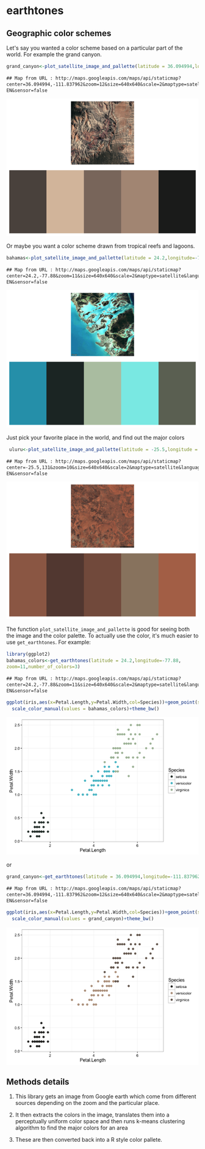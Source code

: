 earthtones
================

Geographic color schemes
------------------------

Let's say you wanted a color scheme based on a particular part of the world. For example the grand canyon.

``` r
grand_canyon<-plot_satellite_image_and_pallette(latitude = 36.094994,longitude=-111.837962,zoom=12,number_of_colors=5)
```

    ## Map from URL : http://maps.googleapis.com/maps/api/staticmap?center=36.094994,-111.837962&zoom=12&size=640x640&scale=2&maptype=satellite&language=en-EN&sensor=false

![](readme_files/figure-markdown_github/grand%20canyon-1.png)

Or maybe you want a color scheme drawn from tropical reefs and lagoons.

``` r
bahamas<-plot_satellite_image_and_pallette(latitude = 24.2,longitude=-77.88,zoom=11,number_of_colors=5)
```

    ## Map from URL : http://maps.googleapis.com/maps/api/staticmap?center=24.2,-77.88&zoom=11&size=640x640&scale=2&maptype=satellite&language=en-EN&sensor=false

![](readme_files/figure-markdown_github/bahamas-1.png)

Just pick your favorite place in the world, and find out the major colors

``` r
 uluru<-plot_satellite_image_and_pallette(latitude = -25.5,longitude = 131,zoom=10,number_of_colors=5)
```

    ## Map from URL : http://maps.googleapis.com/maps/api/staticmap?center=-25.5,131&zoom=10&size=640x640&scale=2&maptype=satellite&language=en-EN&sensor=false

![](readme_files/figure-markdown_github/uluru-1.png)

The function `plot_satellite_image_and_pallette` is good for seeing both the image and the color palette. To actually use the color, it's much easier to use `get_earthtones`. For example:

``` r
library(ggplot2)
bahamas_colors<-get_earthtones(latitude = 24.2,longitude=-77.88,
zoom=11,number_of_colors=3)
```

    ## Map from URL : http://maps.googleapis.com/maps/api/staticmap?center=24.2,-77.88&zoom=11&size=640x640&scale=2&maptype=satellite&language=en-EN&sensor=false

``` r
ggplot(iris,aes(x=Petal.Length,y=Petal.Width,col=Species))+geom_point(size = 2)+
  scale_color_manual(values = bahamas_colors)+theme_bw()
```

![](readme_files/figure-markdown_github/unnamed-chunk-1-1.png)

or

``` r
grand_canyon<-get_earthtones(latitude = 36.094994,longitude=-111.837962,zoom=12,number_of_colors=3)
```

    ## Map from URL : http://maps.googleapis.com/maps/api/staticmap?center=36.094994,-111.837962&zoom=12&size=640x640&scale=2&maptype=satellite&language=en-EN&sensor=false

``` r
ggplot(iris,aes(x=Petal.Length,y=Petal.Width,col=Species))+geom_point(size = 2)+
  scale_color_manual(values = grand_canyon)+theme_bw()
```

![](readme_files/figure-markdown_github/unnamed-chunk-2-1.png)

Methods details
---------------

1.  This library gets an image from Google earth which come from different sources depending on the zoom and the particular place.

2.  It then extracts the colors in the image, translates them into a perceptually uniform color space and then runs k-means clustering algorithm to find the major colors for an area

3.  These are then converted back into a R style color pallete.
